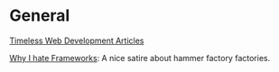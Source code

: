 
# General

[Timeless Web Development Articles](https://css-tricks.com/timeless-web-dev-articles/)

[Why I hate Frameworks](http://web.archive.org/web/20141018110445/http://discuss.joelonsoftware.com/?joel.3.219431.12): A nice satire about hammer factory factories. 